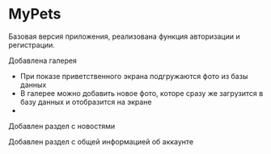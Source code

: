 # MyPets
Базовая версия приложения, реализована функция авторизации и регистрации. 

Добавлена галерея
* При показе приветственного экрана подгружаются фото из базы данных
* В галерее можно добавить новое фото, которе сразу же загрузится в базу данных и отобразится на экране
*
Добавлен раздел с новостями

Добавлен раздел с общей информацией об аккаунте

